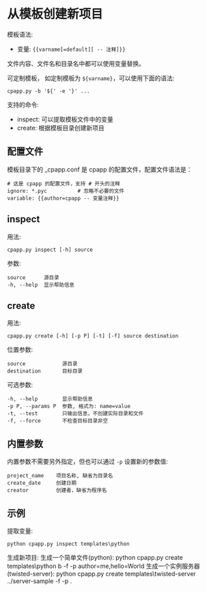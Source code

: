 从模板创建新项目
================

模板语法:

- 变量: `{{varname[=default][ -- 注释]}}`

文件内容、文件名和目录名中都可以使用变量替换。

可定制模板， 如定制模板为 `${varname}`，可以使用下面的语法:

    cpapp.py -b '${' -e '}' ...

支持的命令:

- inspect: 可以提取模板文件中的变量
- create: 根据模板目录创建新项目

配置文件
--------

模板目录下的 _cpapp.conf 是 cpapp 的配置文件，配置文件语法是：

    # 这是 cpapp 的配置文件，支持 # 开头的注释
    ignore: *.pyc          # 忽略不必要的文件
    variable: {{author=cpapp -- 变量注释}}

inspect
-------

用法:

	cpapp.py inspect [-h] source

参数:

	source      源目录
	-h, --help  显示帮助信息

create
------

用法:

	cpapp.py create [-h] [-p P] [-t] [-f] source destination

位置参数:

    source            源目录
    destination       目标目录

可选参数:

    -h, --help        显示帮助信息
    -p P, --params P  参数, 格式为: name=value
    -t, --test        只输出信息，不创建实际目录和文件
    -f, --force       不检查目标目录非空

内置参数
--------

内置参数不需要另外指定，但也可以通过 `-p` 设置新的参数值:

    project_name	项目名称, 缺省为目录名
    create_date		创建日期
	creator			创建者，缺省为程序名

示例
----

提取变量:

	python cpapp.py inspect templates\python

生成新项目:
    生成一个简单文件(python):
	python cpapp.py create templates\python b -f -p author=me,hello=World
	生成一个实例服务器(twisted-server):
	python cpapp.py create templates\twisted-server ../server-sample -f -p .
